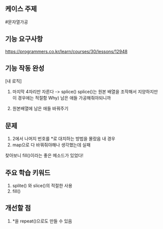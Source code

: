 ## 케이스 주제

#문자열가공

## 기능 요구사항

https://programmers.co.kr/learn/courses/30/lessons/12948

## 기능 작동 완성

[내 로직]
1. 마지막 4자리만 자른다 -> splice()
    splice()는 원본 배열을 조작해서 지양하지만 이 경우에는 적절함 
    Why) 남은 애들 가공해줘야되니까

2. 원본배열에 남은 애들 바꿔주기


## 문제

1. 2에서 나머지 번호를 *로 대치하는 방법을 몰랐음 
  내 경우 
  1. map으로 다 바꿔줘야해나 생각했는데 실패
  
찾아보니 fill()이라는 좋은 메소드가 있었다!


## 주요 학습 키워드

1. splite() 와 slice()의 적절한 사용
2. fill()

## 개선할 점

1. *을 repeat()으로도 만들 수 있음

